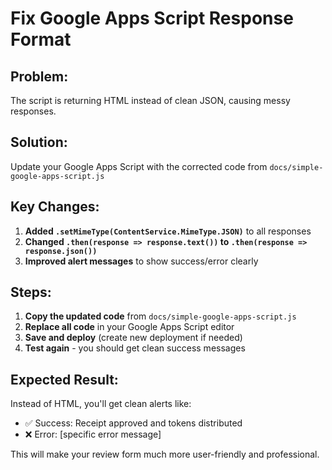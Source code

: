 # Fix Google Apps Script Response Format

## Problem:
The script is returning HTML instead of clean JSON, causing messy responses.

## Solution:
Update your Google Apps Script with the corrected code from `docs/simple-google-apps-script.js`

## Key Changes:
1. **Added `.setMimeType(ContentService.MimeType.JSON)`** to all responses
2. **Changed `.then(response => response.text())` to `.then(response => response.json())`**
3. **Improved alert messages** to show success/error clearly

## Steps:
1. **Copy the updated code** from `docs/simple-google-apps-script.js`
2. **Replace all code** in your Google Apps Script editor
3. **Save and deploy** (create new deployment if needed)
4. **Test again** - you should get clean success messages

## Expected Result:
Instead of HTML, you'll get clean alerts like:
- ✅ Success: Receipt approved and tokens distributed
- ❌ Error: [specific error message]

This will make your review form much more user-friendly and professional.